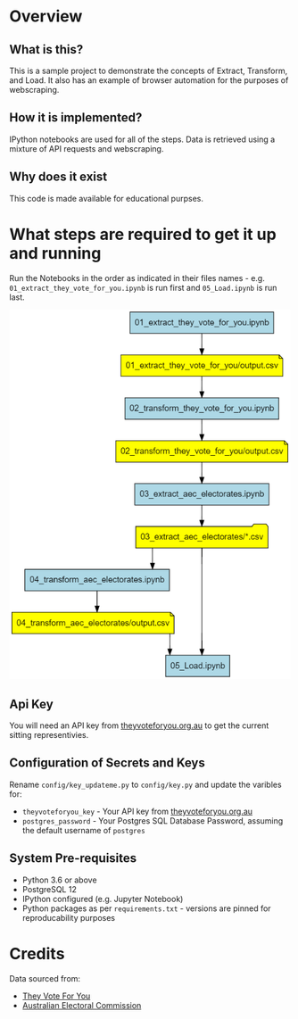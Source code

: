 # Overview

## What is this?

This is a sample project to demonstrate the concepts of Extract, Transform, and Load. It also has an example of browser automation for the purposes of webscraping.

## How it is implemented?

IPython notebooks are used for all of the steps. Data is retrieved using a mixture of API requests and webscraping.

## Why does it exist

This code is made available for educational purpses.

# What steps are required to get it up and running

Run the Notebooks in the order as indicated in their files names - e.g. `01_extract_they_vote_for_you.ipynb` is run first and `05_Load.ipynb` is run last.

![Order of execution and outputs](resources/process.png "Order of execution and outputs")

## Api Key
You will need an API key from [theyvoteforyou.org.au](https://theyvoteforyou.org.au/help/data#key) to get the current sitting representivies.

## Configuration of Secrets and Keys
Rename `config/key_updateme.py` to `config/key.py` and update the varibles for:
* `theyvoteforyou_key` - Your API key from [theyvoteforyou.org.au](https://theyvoteforyou.org.au/help/data#key)
* `postgres_password` - Your Postgres SQL Database Password, assuming the default username of `postgres`

## System Pre-requisites

* Python 3.6 or above
* PostgreSQL 12
* IPython configured (e.g. Jupyter Notebook)
* Python packages as per `requirements.txt` - versions are pinned for reproducability purposes

# Credits

Data sourced from:
* [They Vote For You](https://theyvoteforyou.org.au/)
* [Australian Electoral Commission](https://aec.gov.au/)
